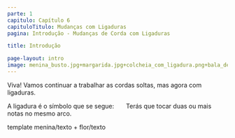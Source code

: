 ```yaml
---
parte: 1
capitulo: Capítulo 6
capituloTitulo: Mudanças com Ligaduras
pagina: Introdução - Mudanças de Corda com Ligaduras

title: Introdução

page-layout: intro
image: menina_busto.jpg+margarida.jpg+colcheia_com_ligadura.png+bala_de_fala.png
---
```


Viva! Vamos continuar a trabalhar as cordas soltas, mas agora com ligaduras.

A ligadura é o símbolo que se segue:       Terás que tocar duas ou mais notas no mesmo arco.

template menina/texto + flor/texto
